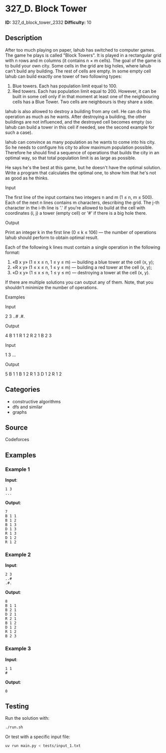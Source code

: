 # 327_D. Block Tower

**ID:** 327_d_block_tower_2332
**Difficulty:** 10

## Description

After too much playing on paper, Iahub has switched to computer games. The game he plays is called "Block Towers". It is played in a rectangular grid with n rows and m columns (it contains n × m cells). The goal of the game is to build your own city. Some cells in the grid are big holes, where Iahub can't build any building. The rest of cells are empty. In some empty cell Iahub can build exactly one tower of two following types:

  1. Blue towers. Each has population limit equal to 100.
  2. Red towers. Each has population limit equal to 200. However, it can be built in some cell only if in that moment at least one of the neighbouring cells has a Blue Tower. Two cells are neighbours is they share a side.



Iahub is also allowed to destroy a building from any cell. He can do this operation as much as he wants. After destroying a building, the other buildings are not influenced, and the destroyed cell becomes empty (so Iahub can build a tower in this cell if needed, see the second example for such a case).

Iahub can convince as many population as he wants to come into his city. So he needs to configure his city to allow maximum population possible. Therefore he should find a sequence of operations that builds the city in an optimal way, so that total population limit is as large as possible.

He says he's the best at this game, but he doesn't have the optimal solution. Write a program that calculates the optimal one, to show him that he's not as good as he thinks.

Input

The first line of the input contains two integers n and m (1 ≤ n, m ≤ 500). Each of the next n lines contains m characters, describing the grid. The j-th character in the i-th line is '.' if you're allowed to build at the cell with coordinates (i, j) a tower (empty cell) or '#' if there is a big hole there.

Output

Print an integer k in the first line (0 ≤ k ≤ 106) — the number of operations Iahub should perform to obtain optimal result.

Each of the following k lines must contain a single operation in the following format:

  1. «B x y» (1 ≤ x ≤ n, 1 ≤ y ≤ m) — building a blue tower at the cell (x, y);
  2. «R x y» (1 ≤ x ≤ n, 1 ≤ y ≤ m) — building a red tower at the cell (x, y);
  3. «D x y» (1 ≤ x ≤ n, 1 ≤ y ≤ m) — destroying a tower at the cell (x, y).



If there are multiple solutions you can output any of them. Note, that you shouldn't minimize the number of operations.

Examples

Input

2 3
..#
.#.


Output

4
B 1 1
R 1 2
R 2 1
B 2 3


Input

1 3
...


Output

5
B 1 1
B 1 2
R 1 3
D 1 2
R 1 2

## Categories

- constructive algorithms
- dfs and similar
- graphs

## Source

Codeforces

## Examples

### Example 1

**Input**:
```
1 3
...
```

**Output**:
```
7
B 1 1
B 1 2
B 1 3
D 1 3
R 1 3
D 1 2
R 1 2
```

### Example 2

**Input**:
```
2 3
..#
.#.
```

**Output**:
```
8
B 1 1
B 2 1
D 2 1
R 2 1
B 1 2
D 1 2
R 1 2
B 2 3
```

### Example 3

**Input**:
```
1 1
#
```

**Output**:
```
0
```


## Testing

Run the solution with:

```bash
./run.sh
```

Or test with a specific input file:

```bash
uv run main.py < tests/input_1.txt
```
